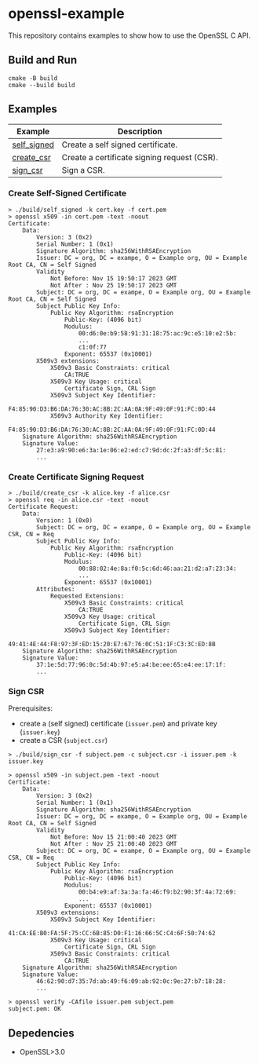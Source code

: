 # openssl-example

This repository contains examples to show how to use the OpenSSL C API.

## Build and Run

```
cmake -B build
cmake --build build
```

## Examples

| Example | Description |
| ------- | ----------- |
| [self_signed](src/self_signed.cpp) | Create a self signed certificate. |
| [create_csr](src/create_csr.cpp) | Create a certificate signing request (CSR). |
| [sign_csr](src/sign_csr.cpp) | Sign a CSR. |


### Create Self-Signed Certificate

```
> ./build/self_signed -k cert.key -f cert.pem
> openssl x509 -in cert.pem -text -noout
Certificate:
    Data:
        Version: 3 (0x2)
        Serial Number: 1 (0x1)
        Signature Algorithm: sha256WithRSAEncryption
        Issuer: DC = org, DC = exampe, O = Example org, OU = Example Root CA, CN = Self Signed
        Validity
            Not Before: Nov 15 19:50:17 2023 GMT
            Not After : Nov 25 19:50:17 2023 GMT
        Subject: DC = org, DC = exampe, O = Example org, OU = Example Root CA, CN = Self Signed
        Subject Public Key Info:
            Public Key Algorithm: rsaEncryption
                Public-Key: (4096 bit)
                Modulus:
                    00:d6:0e:b9:58:91:31:18:75:ac:9c:e5:10:e2:5b:
                    ...
                    c1:0f:77
                Exponent: 65537 (0x10001)
        X509v3 extensions:
            X509v3 Basic Constraints: critical
                CA:TRUE
            X509v3 Key Usage: critical
                Certificate Sign, CRL Sign
            X509v3 Subject Key Identifier: 
                F4:85:90:D3:B6:DA:76:30:AC:8B:2C:AA:0A:9F:49:0F:91:FC:0D:44
            X509v3 Authority Key Identifier: 
                F4:85:90:D3:B6:DA:76:30:AC:8B:2C:AA:0A:9F:49:0F:91:FC:0D:44
    Signature Algorithm: sha256WithRSAEncryption
    Signature Value:
        27:e3:a9:90:e6:3a:1e:06:e2:ed:c7:9d:dc:2f:a3:df:5c:81:
        ...
```

### Create Certificate Signing Request

```
> ./build/create_csr -k alice.key -f alice.csr
> openssl req -in alice.csr -text -noout
Certificate Request:
    Data:
        Version: 1 (0x0)
        Subject: DC = org, DC = exampe, O = Example org, OU = Example CSR, CN = Req
        Subject Public Key Info:
            Public Key Algorithm: rsaEncryption
                Public-Key: (4096 bit)
                Modulus:
                    00:88:02:4e:8a:f0:5c:6d:46:aa:21:d2:a7:23:34:
                    ...
                Exponent: 65537 (0x10001)
        Attributes:
            Requested Extensions:
                X509v3 Basic Constraints: critical
                    CA:TRUE
                X509v3 Key Usage: critical
                    Certificate Sign, CRL Sign
                X509v3 Subject Key Identifier: 
                    49:41:4E:44:F8:97:3F:ED:15:20:E7:67:76:0C:51:1F:C3:3C:ED:8B
    Signature Algorithm: sha256WithRSAEncryption
    Signature Value:
        37:1e:5d:77:96:0c:5d:4b:97:e5:a4:be:ee:65:e4:ee:17:1f:
        ...
```

### Sign CSR

Prerequisites:
- create a (self signed) certificate (`issuer.pem`) and private key (`issuer.key`)
- create a CSR (`subject.csr`)

```
> ./build/sign_csr -f subject.pem -c subject.csr -i issuer.pem -k issuer.key

> openssl x509 -in subject.pem -text -noout
Certificate:
    Data:
        Version: 3 (0x2)
        Serial Number: 1 (0x1)
        Signature Algorithm: sha256WithRSAEncryption
        Issuer: DC = org, DC = exampe, O = Example org, OU = Example Root CA, CN = Self Signed
        Validity
            Not Before: Nov 15 21:00:40 2023 GMT
            Not After : Nov 25 21:00:40 2023 GMT
        Subject: DC = org, DC = exampe, O = Example org, OU = Example CSR, CN = Req
        Subject Public Key Info:
            Public Key Algorithm: rsaEncryption
                Public-Key: (4096 bit)
                Modulus:
                    00:b4:e9:af:3a:3a:fa:46:f9:b2:90:3f:4a:72:69:
                    ...
                Exponent: 65537 (0x10001)
        X509v3 extensions:
            X509v3 Subject Key Identifier: 
                41:CA:EE:B0:FA:5F:75:CC:6B:85:D0:F1:16:66:5C:C4:6F:50:74:62
            X509v3 Key Usage: critical
                Certificate Sign, CRL Sign
            X509v3 Basic Constraints: critical
                CA:TRUE
    Signature Algorithm: sha256WithRSAEncryption
    Signature Value:
        46:62:90:d7:35:7d:ab:49:f6:09:ab:92:0c:9e:27:b7:18:28:
        ...

> openssl verify -CAfile issuer.pem subject.pem 
subject.pem: OK
```


## Depedencies

- OpenSSL>3.0

